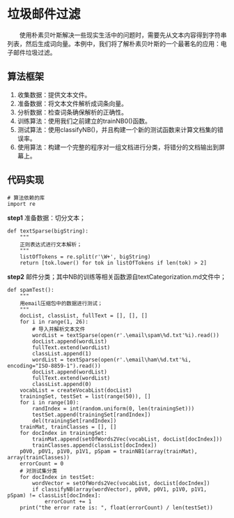 # 垃圾邮件过滤
&emsp;&emsp;使用朴素贝叶斯解决一些现实生活中的问题时，需要先从文本内容得到字符串列表，然后生成词向量。本例中，我们将了解朴素贝叶斯的一个最著名的应用：电子邮件垃圾过滤。

## 算法框架
1. 收集数据：提供文本文件。
2. 准备数据：将文本文件解析成词条向量。
3. 分析数据：检查词条确保解析的正确性。
4. 训练算法：使用我们之前建立的trainNB0()函数。
5. 测试算法：使用classifyNB()，并且构建一个新的测试函数来计算文档集的错误率。
6. 使用算法：构建一个完整的程序对一组文档进行分类，将错分的文档输出到屏幕上。

## 代码实现
``` python3
# 算法依赖的库
import re
```
**step1** 准备数据：切分文本；
``` python3
def textSparse(bigString):
    """
    正则表达式进行文本解析；
    """
    listOfTokens = re.split(r'\W+', bigString)
    return [tok.lower() for tok in listOfTokens if len(tok) > 2]
```

**step2** 邮件分类；其中NB的训练等相关函数源自textCategorization.md文件中；
``` python3
def spamTest():
    """
    用email压缩包中的数据进行测试；
    """
    docList, classList, fullText = [], [], []
    for i in range(1, 26):
        # 导入并解析文本文件
        wordList = textSparse(open(r'.\email\spam\%d.txt'%i).read())
        docList.append(wordList)
        fullText.extend(wordList)
        classList.append(1)
        wordList = textSparse(open(r'.\email\ham\%d.txt'%i, encoding="ISO-8859-1").read())
        docList.append(wordList)
        fullText.extend(wordList)
        classList.append(0)
    vocabList = createVocabList(docList)
    trainingSet, testSet = list(range(50)), []
    for i in range(10):
        randIndex = int(random.uniform(0, len(trainingSet)))
        testSet.append(trainingSet[randIndex])
        del(trainingSet[randIndex])
    trainMat, trainClasses = [], []
    for docIndex in trainingSet:
        trainMat.append(setOfWords2Vec(vocabList, docList[docIndex]))
        trainClasses.append(classList[docIndex])
    p0V0, p0V1, p1V0, p1V1, pSpam = trainNB1(array(trainMat), array(trainClasses))
    errorCount = 0
    # 对测试集分类
    for docIndex in testSet:
        wordVector = setOfWords2Vec(vocabList, docList[docIndex])
        if classifyNB(array(wordVector), p0V0, p0V1, p1V0, p1V1, pSpam) != classList[docIndex]:
            errorCount += 1
    print("the error rate is: ", float(errorCount) / len(testSet))
```
